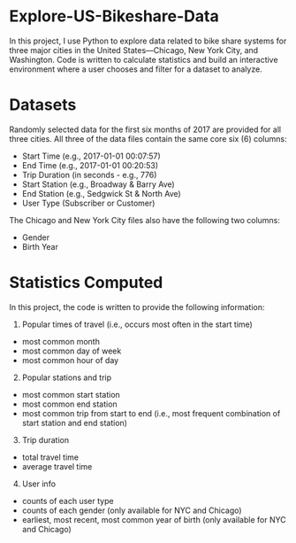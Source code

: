 # Explore-US-Bikeshare-Data

In this project, I use Python to explore data related to bike share systems for three major cities in the United States—Chicago, New York City, and Washington.  Code is written to calculate statistics and build an interactive environment where a user chooses and filter for a dataset to analyze.

# Datasets
Randomly selected data for the first six months of 2017 are provided for all three cities. All three of the data files contain the same core six (6) columns:

- Start Time (e.g., 2017-01-01 00:07:57)
- End Time (e.g., 2017-01-01 00:20:53)
- Trip Duration (in seconds - e.g., 776)
- Start Station (e.g., Broadway & Barry Ave)
- End Station (e.g., Sedgwick St & North Ave)
- User Type (Subscriber or Customer)

The Chicago and New York City files also have the following two columns:

- Gender
- Birth Year

# Statistics Computed
In this project, the code is written to provide the following information:

1. Popular times of travel (i.e., occurs most often in the start time)

- most common month
- most common day of week
- most common hour of day

2. Popular stations and trip

- most common start station
- most common end station
- most common trip from start to end (i.e., most frequent combination of start station and end station)

3. Trip duration

- total travel time
- average travel time

4. User info

- counts of each user type
- counts of each gender (only available for NYC and Chicago)
- earliest, most recent, most common year of birth (only available for NYC and Chicago)





